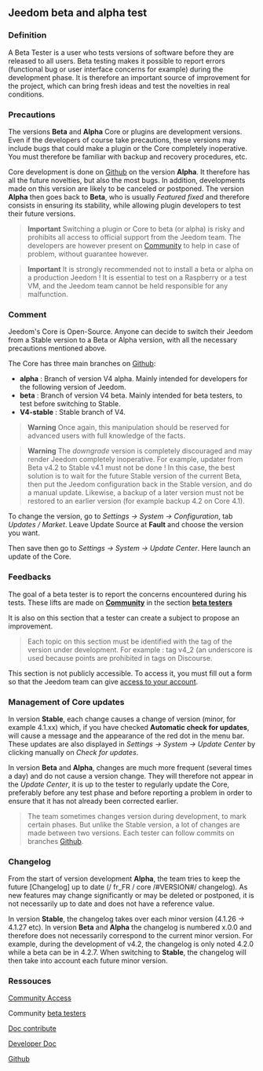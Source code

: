 
## Jeedom beta and alpha test

### Definition

A Beta Tester is a user who tests versions of software before they are released to all users. Beta testing makes it possible to report errors (functional bug or user interface concerns for example) during the development phase. It is therefore an important source of improvement for the project, which can bring fresh ideas and test the novelties in real conditions. 

### Precautions

The versions **Beta** and **Alpha** Core or plugins are development versions. Even if the developers of course take precautions, these versions may include bugs that could make a plugin or the Core completely inoperative. You must therefore be familiar with backup and recovery procedures, etc.

Core development is done on [Github](https://github.com/jeedom/core) on the version **Alpha**. It therefore has all the future novelties, but also the most bugs. In addition, developments made on this version are likely to be canceled or postponed. The version **Alpha** then goes back to **Beta**, who is usually *Featured fixed* and therefore consists in ensuring its stability, while allowing plugin developers to test their future versions.

> **Important**
> Switching a plugin or Core to beta (or alpha) is risky and prohibits all access to official support from the Jeedom team. The developers are however present on [Community](https://community.jeedom.com/) to help in case of problem, without guarantee however.

> **Important**
> It is strongly recommended not to install a beta or alpha on a production Jeedom ! It is essential to test on a Raspberry or a test VM, and the Jeedom team cannot be held responsible for any malfunction.

### Comment

Jeedom's Core is Open-Source. Anyone can decide to switch their Jeedom from a Stable version to a Beta or Alpha version, with all the necessary precautions mentioned above.

The Core has three main branches on [Github](https://github.com/jeedom/core):

-  **alpha** : Branch of version V4 alpha. Mainly intended for developers for the following version of Jeedom.
-  **beta** : Branch of version V4 beta. Mainly intended for beta testers, to test before switching to Stable.
-  **V4-stable** : Stable branch of V4.

> **Warning**
> Once again, this manipulation should be reserved for advanced users with full knowledge of the facts.

> **Warning**
> The *downgrade* version is completely discouraged and may render Jeedom completely inoperative. For example, updater from Beta v4.2 to Stable v4.1 must not be done ! In this case, the best solution is to wait for the future Stable version of the current Beta, then put the Jeedom configuration back in the Stable version, and do a manual update. Likewise, a backup of a later version must not be restored to an earlier version (for example backup 4.2 on Core 4.1).

To change the version, go to *Settings → System → Configuration*, tab *Updates / Market*. Leave Update Source at **Fault** and choose the version you want.

Then save then go to *Settings → System → Update Center*. Here launch an update of the Core.

### Feedbacks

The goal of a beta tester is to report the concerns encountered during his tests.
These lifts are made on **[Community](https://community.jeedom.com/)** in the section **[beta testers](https://community.jeedom.com/c/salon-des-beta-testeurs/6)**

It is also on this section that a tester can create a subject to propose an improvement.

> Each topic on this section must be identified with the tag of the version under development. For example : tag v4_2 (an underscore is used because points are prohibited in tags on Discourse.

This section is not publicly accessible. To access it, you must fill out a form so that the Jeedom team can give [access to your account](https://blog.jeedom.com/jeedom-partenaire-beta-testeur/).

### Management of Core updates

In version **Stable**, each change causes a change of version (minor, for example 4.1.xx) which, if you have checked **Automatic check for updates**, will cause a message and the appearance of the red dot in the menu bar. These updates are also displayed in *Settings → System → Update Center* by clicking manually on *Check for updates*.

In version **Beta** and **Alpha**, changes are much more frequent (several times a day) and do not cause a version change. They will therefore not appear in the *Update Center*, it is up to the tester to regularly update the Core, preferably before any test phase and before reporting a problem in order to ensure that it has not already been corrected earlier.

> The team sometimes changes version during development, to mark certain phases. But unlike the Stable version, a lot of changes are made between two versions. Each tester can follow commits on branches [Github](https://github.com/jeedom/core).

### Changelog

From the start of version development **Alpha**, the team tries to keep the future [Changelog] up to date (/ fr_FR / core /#VERSION#/ changelog). As new features may change significantly or may be deleted or postponed, it is not necessarily up to date and does not have a reference value.

In version **Stable**, the changelog takes over each minor version (4.1.26 -> 4.1.27 etc). In version **Beta** and **Alpha** the changelog is numbered x.0.0 and therefore does not necessarily correspond to the current minor version. For example, during the development of v4.2, the changelog is only noted 4.2.0 while a beta can be in 4.2.7. When switching to **Stable**, the changelog will then take into account each future minor version.

### Ressouces

 [Community Access](https://blog.jeedom.com/jeedom-partenaire-beta-testeur/)
 
Community [beta testers](https://community.jeedom.com/c/salon-des-beta-testeurs/6)

[Doc contribute](/#LANG#/contribute/)

[Developer Doc](/#LANG#/dev/)

[Github](https://github.com/jeedom/core)
